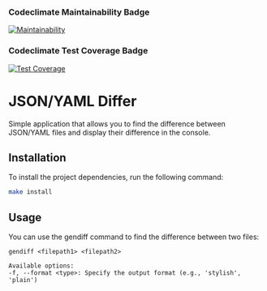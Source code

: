 ### Codeclimate Maintainability Badge
[![Maintainability](https://api.codeclimate.com/v1/badges/d44e8f34625c7c5f1bb0/maintainability)](https://codeclimate.com/github/philheh/frontend-bootcamp-project-46/maintainability)

### Codeclimate Test Coverage Badge
[![Test Coverage](https://api.codeclimate.com/v1/badges/d44e8f34625c7c5f1bb0/test_coverage)](https://codeclimate.com/github/philheh/frontend-bootcamp-project-46/test_coverage)

# JSON/YAML Differ

Simple application that allows you to find the difference between JSON/YAML files and display their difference in the console.

## Installation

To install the project dependencies, run the following command:

```sh
make install
```

## Usage
You can use the gendiff command to find the difference between two files:
```
gendiff <filepath1> <filepath2>

Available options:
-f, --format <type>: Specify the output format (e.g., 'stylish', 'plain')

```
